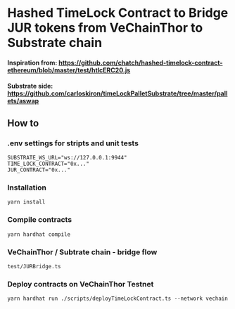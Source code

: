 # Hashed TimeLock Contract to Bridge JUR tokens from VeChainThor to Substrate chain
#### Inspiration from: https://github.com/chatch/hashed-timelock-contract-ethereum/blob/master/test/htlcERC20.js
#### Substrate side: https://github.com/carloskiron/timeLockPalletSubstrate/tree/master/pallets/aswap
## How to
### .env settings for stripts and unit tests
```
SUBSTRATE_WS_URL="ws://127.0.0.1:9944" 
TIME_LOCK_CONTRACT="0x..."
JUR_CONTRACT="0x..."
```

### Installation
```shell
yarn install
```
### Compile contracts
```shell
yarn hardhat compile
```
### VeChainThor / Subtrate chain - bridge flow
```shell
test/JURBridge.ts
```
### Deploy contracts on VeChainThor Testnet
```shell
yarn hardhat run ./scripts/deployTimeLockContract.ts --network vechain      
```
